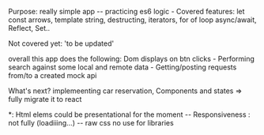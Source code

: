 Purpose: really simple app -- practicing es6 logic -
Covered features: let const arrows, template string, destructing, iterators, for of loop async/await, Reflect, Set..

Not covered yet: 'to be updated'

overall this app does the following: 
Dom displays on btn clicks - Performing search against some local and remote data - Getting/posting requests from/to a created mock api 

What's next? implemeenting car reservation, Components and states => fully migrate it to react

\*: Html elems could be presentational for the moment -- Responsiveness : not fully (loadiiing...) -- raw css no use for libraries
